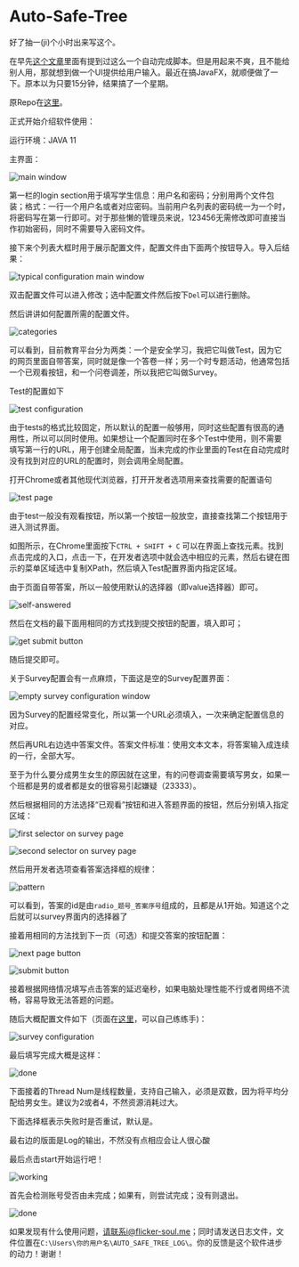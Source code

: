 # Auto-Safe-Tree

好了抽一(ji)个小时出来写这个。

在早先[这个文章](https://blog.flicker-soul.me/2018/code011-auto-safetree/)里面有提到过这么一个自动完成脚本。但是用起来不爽，且不能给别人用，那就想到做一个UI提供给用户输入。最近在搞JavaFX，就顺便做了一下。原本以为只要15分钟，结果搞了一个星期。

原Repo在[这里](https://git.flicker-soul.me/FlickerSoul/auto-safe-tree)。

正式开始介绍软件使用：

运行环境：JAVA 11

主界面：

![main window](https://blog.flicker-soul.me/wp-content/uploads/2019/02/empty-main-window.png)

第一栏的login section用于填写学生信息：用户名和密码；分别用两个文件包装；格式：一行一个用户名或者对应密码。当前用户名列表的密码统一为一个时，将密码写在第一行即可。对于那些懒的管理员来说，123456无需修改即可直接当作初始密码，同时不需要导入密码文件。

接下来个列表大框时用于展示配置文件，配置文件由下面两个按钮导入。导入后结果：

![typical configuration main window](https://blog.flicker-soul.me/wp-content/uploads/2019/02/typical-main-window.png)

双击配置文件可以进入修改；选中配置文件然后按下`Del`可以进行删除。

然后讲讲如何配置所需的配置文件。

![categories](https://blog.flicker-soul.me/wp-content/uploads/2019/02/categories.png)

可以看到，目前教育平台分为两类：一个是安全学习，我把它叫做Test，因为它的网页里面自带答案，同时就是像一个答卷一样；另一个时专题活动，他通常包括一个已观看按钮，和一个问卷调差，所以我把它叫做Survey。

Test的配置如下

![test configuration](https://blog.flicker-soul.me/wp-content/uploads/2019/02/default-test-page.png)

由于tests的格式比较固定，所以默认的配置一般够用，同时这些配置有很高的通用性，所以可以同时使用。如果想让一个配置同时在多个Test中使用，则不需要填写第一行的URL，用于创建全局配置，当未完成的作业里面的Test在自动完成时没有找到对应的URL的配置时，则会调用全局配置。

打开Chrome或者其他现代浏览器，打开开发者选项用来查找需要的配置语句

![test page](https://blog.flicker-soul.me/wp-content/uploads/2019/02/second-selector-on-test-page.png)

由于test一般没有观看按钮，所以第一个按钮一般放空，直接查找第二个按钮用于进入测试界面。

如图所示，在Chrome里面按下`CTRL + SHIFT + C` 可以在界面上查找元素。找到点击完成的入口，点击一下，在开发者选项中就会选中相应的元素，然后右键在图示的菜单区域选中复制XPath，然后填入Test配置界面内指定区域。

由于页面自带答案，所以一般使用默认的选择器（即value选择器）即可。

![self-answered](https://blog.flicker-soul.me/wp-content/uploads/2019/02/input-selector-on-test-page.png)

然后在文档的最下面用相同的方式找到提交按钮的配置，填入即可；

![get submit button](https://blog.flicker-soul.me/wp-content/uploads/2019/02/submit-button-on-test-page.png)

随后提交即可。

关于Survey配置会有一点麻烦，下面这是空的Survey配置界面：

![empty survey configuration window](https://blog.flicker-soul.me/wp-content/uploads/2019/02/default-survey-page.png)

因为Survey的配置经常变化，所以第一个URL必须填入，一次来确定配置信息的对应。

然后再URL右边选中答案文件。答案文件标准：使用文本文本，将答案输入成连续的一行，全部大写。

至于为什么要分成男生女生的原因就在这里，有的问卷调查需要填写男女，如果一个班都是男的或者都是女的很容易引起嫌疑（23333）。

然后根据相同的方法选择“已观看”按钮和进入答题界面的按钮，然后分别填入指定区域：

![first selector on survey page](https://blog.flicker-soul.me/wp-content/uploads/2019/02/first-selector-on-survey-page.png)

![second selector on survey page](https://blog.flicker-soul.me/wp-content/uploads/2019/02/second-selector-on-survey-page.png)

然后用开发者选项查看答案选择框的规律：

![pattern](https://blog.flicker-soul.me/wp-content/uploads/2019/02/question-input-selector.png)

可以看到，答案的id是由`radio_题号_答案序号`组成的，且都是从1开始。知道这个之后就可以survey界面内的选择器了

接着用相同的方法找到下一页（可选）和提交答案的按钮配置：

![next page button](https://blog.flicker-soul.me/wp-content/uploads/2019/02/next-page-xpath.png)

![submit button](https://blog.flicker-soul.me/wp-content/uploads/2019/02/submit-xpath.png)

接着根据网络情况填写点击答案的延迟毫秒，如果电脑处理性能不行或者网络不流畅，容易导致无法答题的问题。

随后大概配置文件如下（页面在[这里](https://huodong.xueanquan.com/2019Winter/2019Winter_one.html)，可以自己练练手)：

![survey configuration](https://blog.flicker-soul.me/wp-content/uploads/2019/02/typical-configuration.png)

最后填写完成大概是这样：

![done](https://blog.flicker-soul.me/wp-content/uploads/2019/02/typical-main-window.png)

下面接着的Thread Num是线程数量，支持自己输入，必须是双数，因为将平均分配给男女生。建议为2或者4，不然资源消耗过大。

下面选择框表示失败时是否重试，默认是。

最右边的版面是Log的输出，不然没有点相应会让人很心酸

最后点击start开始运行吧！

![working](https://blog.flicker-soul.me/wp-content/uploads/2019/02/typical-main-window.png)

首先会检测账号受否由未完成；如果有，则尝试完成；没有则退出。

![done](https://blog.flicker-soul.me/wp-content/uploads/2019/02/done.png)

如果发现有什么使用问题，请联系i@flicker-soul.me；同时请发送日志文件，文件位置在`C:\Users\你的用户名\AUTO_SAFE_TREE_LOG\`。你的反馈是这个软件进步的动力！谢谢！

